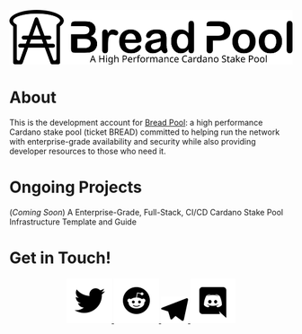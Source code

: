 <p align="center">
  <a href="https://bread-pool.com">
    <img src="https://raw.githubusercontent.com/bread-pool/bread-pool/mainline/assets/logo.svg" alt="Bread Pool Logo" />
  </a>
</p>

# About

This is the development account for [Bread Pool](https://bread-pool.com): a high performance Cardano stake pool (ticket BREAD) committed to helping run the network with enterprise-grade availability and security while also providing developer resources to those who need it.

# Ongoing Projects

(*Coming Soon*) A Enterprise-Grade, Full-Stack, CI/CD Cardano Stake Pool Infrastructure Template and Guide

# Get in Touch!

<p align="center">
  <a href="https://twitter.com/BreadStakePool">
    <img src="https://raw.githubusercontent.com/bread-pool/bread-pool/mainline/assets/external-logos/twitter.svg" alt="Twitter Logo" />
  </a>

  <a href="https://www.reddit.com/user/bread-pool">
    <img src="https://raw.githubusercontent.com/bread-pool/bread-pool/mainline/assets/external-logos/reddit.svg" alt="Reddit Logo" />
  </a>

  <a href="https://t.me/BreadStakePool">
    <img src="https://raw.githubusercontent.com/bread-pool/bread-pool/mainline/assets/external-logos/telegram.svg" alt="Telegram Logo" />
  </a>

  <a href="https://discord.gg/qdcnVKYZFT">
    <img src="https://raw.githubusercontent.com/bread-pool/bread-pool/mainline/assets/external-logos/discord.svg" alt="Discord Logo" />
  </a>
</p>
